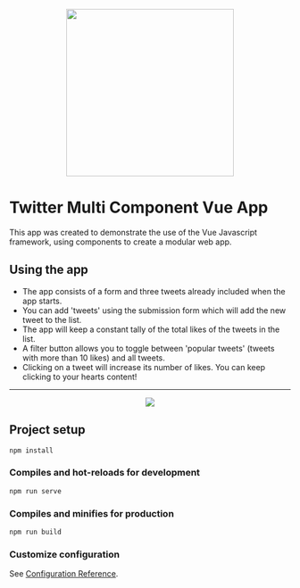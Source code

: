<p align="center">
  <image width=300px src="/public/AngryTweet.png">
</p>
  

# Twitter Multi Component Vue App

This app was created to demonstrate the use of the Vue Javascript framework, using
components to create a modular web app.

## Using the app

* The app consists of a form and three tweets already included when the app starts.
* You can add 'tweets' using the submission form which will add the new tweet to the list.
* The app will keep a constant tally of the total likes of the tweets in the list. 
* A filter button allows you to toggle between 'popular tweets' (tweets with more than 10 likes) and all tweets.
* Clicking on a tweet will increase its number of likes. You can keep clicking to your hearts content!

---




<p align="center">
  <image src="/screenshots/twitterApp.png">
</p>



## Project setup
```
npm install
```

### Compiles and hot-reloads for development
```
npm run serve
```

### Compiles and minifies for production
```
npm run build
```

### Customize configuration
See [Configuration Reference](https://cli.vuejs.org/config/).

